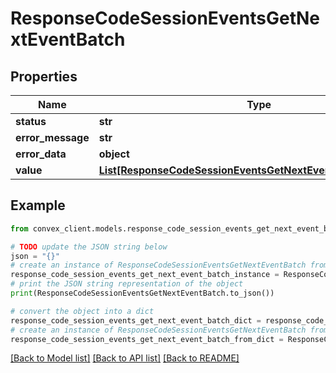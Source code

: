 # ResponseCodeSessionEventsGetNextEventBatch


## Properties

Name | Type | Description | Notes
------------ | ------------- | ------------- | -------------
**status** | **str** |  | 
**error_message** | **str** |  | [optional] 
**error_data** | **object** |  | [optional] 
**value** | [**List[ResponseCodeSessionEventsGetNextEventBatchValueInner]**](ResponseCodeSessionEventsGetNextEventBatchValueInner.md) |  | [optional] 

## Example

```python
from convex_client.models.response_code_session_events_get_next_event_batch import ResponseCodeSessionEventsGetNextEventBatch

# TODO update the JSON string below
json = "{}"
# create an instance of ResponseCodeSessionEventsGetNextEventBatch from a JSON string
response_code_session_events_get_next_event_batch_instance = ResponseCodeSessionEventsGetNextEventBatch.from_json(json)
# print the JSON string representation of the object
print(ResponseCodeSessionEventsGetNextEventBatch.to_json())

# convert the object into a dict
response_code_session_events_get_next_event_batch_dict = response_code_session_events_get_next_event_batch_instance.to_dict()
# create an instance of ResponseCodeSessionEventsGetNextEventBatch from a dict
response_code_session_events_get_next_event_batch_from_dict = ResponseCodeSessionEventsGetNextEventBatch.from_dict(response_code_session_events_get_next_event_batch_dict)
```
[[Back to Model list]](../README.md#documentation-for-models) [[Back to API list]](../README.md#documentation-for-api-endpoints) [[Back to README]](../README.md)


